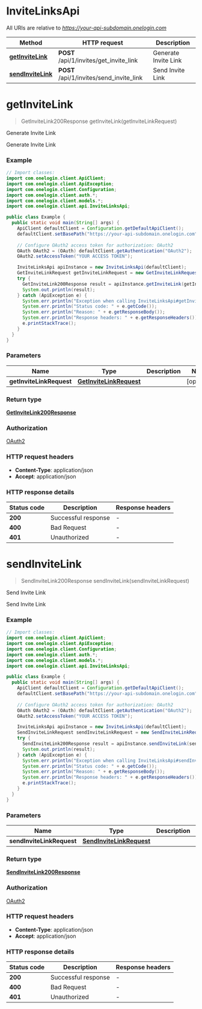 # InviteLinksApi

All URIs are relative to *https://your-api-subdomain.onelogin.com*

| Method | HTTP request | Description |
|------------- | ------------- | -------------|
| [**getInviteLink**](InviteLinksApi.md#getInviteLink) | **POST** /api/1/invites/get_invite_link | Generate Invite Link |
| [**sendInviteLink**](InviteLinksApi.md#sendInviteLink) | **POST** /api/1/invites/send_invite_link | Send  Invite Link |


<a name="getInviteLink"></a>
# **getInviteLink**
> GetInviteLink200Response getInviteLink(getInviteLinkRequest)

Generate Invite Link

Generate Invite Link

### Example
```java
// Import classes:
import com.onelogin.client.ApiClient;
import com.onelogin.client.ApiException;
import com.onelogin.client.Configuration;
import com.onelogin.client.auth.*;
import com.onelogin.client.models.*;
import com.onelogin.client.api.InviteLinksApi;

public class Example {
  public static void main(String[] args) {
    ApiClient defaultClient = Configuration.getDefaultApiClient();
    defaultClient.setBasePath("https://your-api-subdomain.onelogin.com");
    
    // Configure OAuth2 access token for authorization: OAuth2
    OAuth OAuth2 = (OAuth) defaultClient.getAuthentication("OAuth2");
    OAuth2.setAccessToken("YOUR ACCESS TOKEN");

    InviteLinksApi apiInstance = new InviteLinksApi(defaultClient);
    GetInviteLinkRequest getInviteLinkRequest = new GetInviteLinkRequest(); // GetInviteLinkRequest | 
    try {
      GetInviteLink200Response result = apiInstance.getInviteLink(getInviteLinkRequest);
      System.out.println(result);
    } catch (ApiException e) {
      System.err.println("Exception when calling InviteLinksApi#getInviteLink");
      System.err.println("Status code: " + e.getCode());
      System.err.println("Reason: " + e.getResponseBody());
      System.err.println("Response headers: " + e.getResponseHeaders());
      e.printStackTrace();
    }
  }
}
```

### Parameters

| Name | Type | Description  | Notes |
|------------- | ------------- | ------------- | -------------|
| **getInviteLinkRequest** | [**GetInviteLinkRequest**](GetInviteLinkRequest.md)|  | [optional] |

### Return type

[**GetInviteLink200Response**](GetInviteLink200Response.md)

### Authorization

[OAuth2](../README.md#OAuth2)

### HTTP request headers

 - **Content-Type**: application/json
 - **Accept**: application/json

### HTTP response details
| Status code | Description | Response headers |
|-------------|-------------|------------------|
| **200** | Successful response |  -  |
| **400** | Bad Request |  -  |
| **401** | Unauthorized |  -  |

<a name="sendInviteLink"></a>
# **sendInviteLink**
> SendInviteLink200Response sendInviteLink(sendInviteLinkRequest)

Send  Invite Link

Send Invite Link

### Example
```java
// Import classes:
import com.onelogin.client.ApiClient;
import com.onelogin.client.ApiException;
import com.onelogin.client.Configuration;
import com.onelogin.client.auth.*;
import com.onelogin.client.models.*;
import com.onelogin.client.api.InviteLinksApi;

public class Example {
  public static void main(String[] args) {
    ApiClient defaultClient = Configuration.getDefaultApiClient();
    defaultClient.setBasePath("https://your-api-subdomain.onelogin.com");
    
    // Configure OAuth2 access token for authorization: OAuth2
    OAuth OAuth2 = (OAuth) defaultClient.getAuthentication("OAuth2");
    OAuth2.setAccessToken("YOUR ACCESS TOKEN");

    InviteLinksApi apiInstance = new InviteLinksApi(defaultClient);
    SendInviteLinkRequest sendInviteLinkRequest = new SendInviteLinkRequest(); // SendInviteLinkRequest | 
    try {
      SendInviteLink200Response result = apiInstance.sendInviteLink(sendInviteLinkRequest);
      System.out.println(result);
    } catch (ApiException e) {
      System.err.println("Exception when calling InviteLinksApi#sendInviteLink");
      System.err.println("Status code: " + e.getCode());
      System.err.println("Reason: " + e.getResponseBody());
      System.err.println("Response headers: " + e.getResponseHeaders());
      e.printStackTrace();
    }
  }
}
```

### Parameters

| Name | Type | Description  | Notes |
|------------- | ------------- | ------------- | -------------|
| **sendInviteLinkRequest** | [**SendInviteLinkRequest**](SendInviteLinkRequest.md)|  | [optional] |

### Return type

[**SendInviteLink200Response**](SendInviteLink200Response.md)

### Authorization

[OAuth2](../README.md#OAuth2)

### HTTP request headers

 - **Content-Type**: application/json
 - **Accept**: application/json

### HTTP response details
| Status code | Description | Response headers |
|-------------|-------------|------------------|
| **200** | Successful response |  -  |
| **400** | Bad Request |  -  |
| **401** | Unauthorized |  -  |

